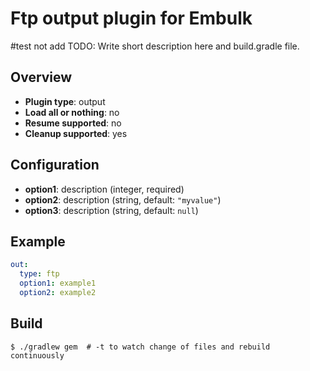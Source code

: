 # Ftp output plugin for Embulk
#test not add
TODO: Write short description here and build.gradle file.

## Overview

* **Plugin type**: output
* **Load all or nothing**: no
* **Resume supported**: no
* **Cleanup supported**: yes

## Configuration

- **option1**: description (integer, required)
- **option2**: description (string, default: `"myvalue"`)
- **option3**: description (string, default: `null`)

## Example

```yaml
out:
  type: ftp
  option1: example1
  option2: example2
```


## Build

```
$ ./gradlew gem  # -t to watch change of files and rebuild continuously
```
